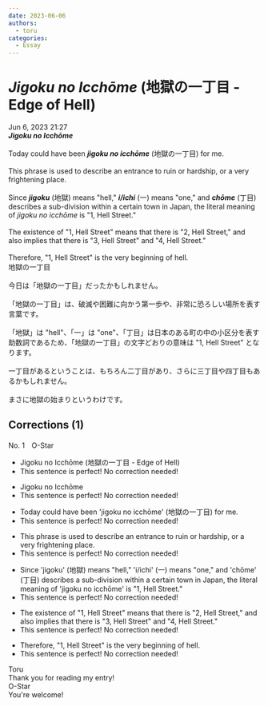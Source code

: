 ```yaml
---
date: 2023-06-06
authors:
  - toru
categories:
  - Essay
---
```


<h1 id="subject_show"><strong><em>Jigoku no Icchōme</strong></em> (地獄の一丁目 - Edge of Hell)</h1>
<div class="date">Jun 6, 2023 21:27</div>
<div id="post"><div id="body_show_ori">
<strong><em>Jigoku no Icchōme</strong></em><br/><br/>Today could have been <strong><em>jigoku no icchōme</em></strong> (地獄の一丁目) for me.<br/><br/>This phrase is used to describe an entrance to ruin or hardship, or a very frightening place.<br/><br/>Since <strong><em>jigoku</em></strong> (地獄) means "hell," <strong><em>i/ichi</em></strong> (一) means "one," and <strong><em>chōme</em></strong> (丁目) describes a sub-division within a certain town in Japan, the literal meaning of <em>jigoku no icchōme</em> is "1, Hell Street."<br/><br/>The existence of "1, Hell Street" means that there is "2, Hell Street," and also implies that there is "3, Hell Street" and "4, Hell Street."<br/><br/>Therefore, "1, Hell Street" is the very beginning of hell.
</div></div>

<!-- more -->

<div id="post_ja"><div id="body_show_mo">
地獄の一丁目<br/><br/>今日は「地獄の一丁目」だったかもしれません。<br/><br/>「地獄の一丁目」は、破滅や困難に向かう第一歩や、非常に恐ろしい場所を表す言葉です。<br/><br/>「地獄」は "hell"、「一」は "one"、「丁目」は日本のある町の中の小区分を表す助数詞であるため、「地獄の一丁目」の文字どおりの意味は "1, Hell Street" となります。<br/><br/>一丁目があるということは、もちろん二丁目があり、さらに三丁目や四丁目もあるかもしれません。<br/><br/>まさに地獄の始まりというわけです。
</div></div>

## Corrections (1)
<div id="block"><div class="first_name"> No. 1　<span class="just_name">O-Star</span></div><div id="block2">
<ul class="correction_field">
<li class="incorrect">Jigoku no Icchōme (地獄の一丁目 - Edge of Hell)</li>
<li class="corrected perfect">This sentence is perfect! No correction needed!</li>
</ul>
<ul class="correction_field">
<li class="incorrect">Jigoku no Icchōme</li>
<li class="corrected perfect">This sentence is perfect! No correction needed!</li>
</ul>
<ul class="correction_field">
<li class="incorrect">Today could have been 'jigoku no icchōme' (地獄の一丁目) for me.</li>
<li class="corrected perfect">This sentence is perfect! No correction needed!</li>
</ul>
<ul class="correction_field">
<li class="incorrect">This phrase is used to describe an entrance to ruin or hardship, or a very frightening place.</li>
<li class="corrected perfect">This sentence is perfect! No correction needed!</li>
</ul>
<ul class="correction_field">
<li class="incorrect">Since 'jigoku' (地獄) means "hell," 'i/ichi' (一) means "one," and 'chōme' (丁目) describes a sub-division within a certain town in Japan, the literal meaning of 'jigoku no icchōme' is "1, Hell Street."</li>
<li class="corrected perfect">This sentence is perfect! No correction needed!</li>
</ul>
<ul class="correction_field">
<li class="incorrect">The existence of "1, Hell Street" means that there is "2, Hell Street," and also implies that there is "3, Hell Street" and "4, Hell Street."</li>
<li class="corrected perfect">This sentence is perfect! No correction needed!</li>
</ul>
<ul class="correction_field">
<li class="incorrect">Therefore, "1, Hell Street" is the very beginning of hell.</li>
<li class="corrected perfect">This sentence is perfect! No correction needed!</li>
</ul>
</div><div class="name"><span class="just_name">Toru</span><br>
Thank you for reading my entry!
</div>
<div class="name"><span class="just_name">O-Star</span><br>
You're welcome!
</div>
</div>

